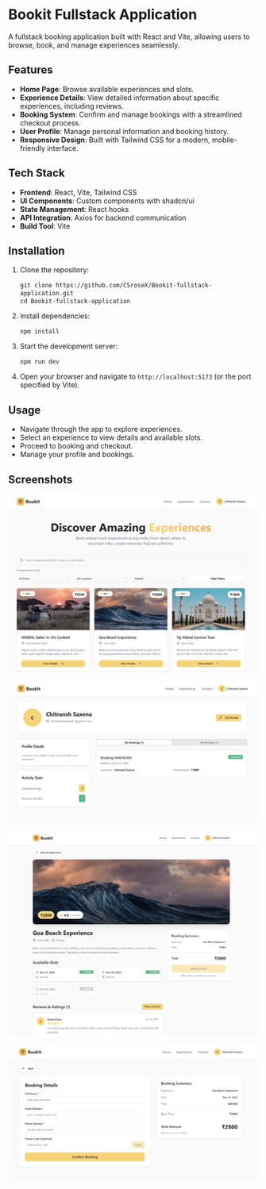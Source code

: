 # Bookit Fullstack Application

A fullstack booking application built with React and Vite, allowing users to browse, book, and manage experiences seamlessly.

## Features

- **Home Page**: Browse available experiences and slots.
- **Experience Details**: View detailed information about specific experiences, including reviews.
- **Booking System**: Confirm and manage bookings with a streamlined checkout process.
- **User Profile**: Manage personal information and booking history.
- **Responsive Design**: Built with Tailwind CSS for a modern, mobile-friendly interface.

## Tech Stack

- **Frontend**: React, Vite, Tailwind CSS
- **UI Components**: Custom components with shadcn/ui
- **State Management**: React hooks
- **API Integration**: Axios for backend communication
- **Build Tool**: Vite

## Installation

1. Clone the repository:
   ```
   git clone https://github.com/CSroseX/Bookit-fullstack-application.git
   cd Bookit-fullstack-application
   ```

2. Install dependencies:
   ```
   npm install
   ```

3. Start the development server:
   ```
   npm run dev
   ```

4. Open your browser and navigate to `http://localhost:5173` (or the port specified by Vite).

## Usage

- Navigate through the app to explore experiences.
- Select an experience to view details and available slots.
- Proceed to booking and checkout.
- Manage your profile and bookings.

## Screenshots

<!-- Add screenshots here -->

![Home Page](screenshots\home_page.png)

![Experience Details](screenshots\profile.png)

![Booking Confirmation](screenshots\review.png)

![Booking Confirmation](screenshots\bookingDetails.png)

